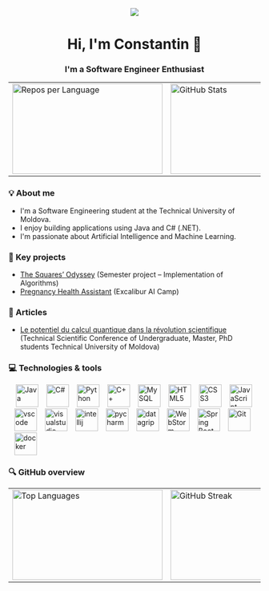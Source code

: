 <p align="center">
  <img src="https://capsule-render.vercel.app/api?type=waving&color=gradient&text=Hello!&textColor=333333&height=100&section=header&fontSize=40"/>
</p>

<div align="center">
  <span>
    <h1>Hi, I'm Constantin 👋</h1>
    <h3>I'm a Software Engineer Enthusiast</h3>
  </span>
</div>

<table align="center">
  <tr>
    <td>
      <img src="http://github-profile-summary-cards.vercel.app/api/cards/repos-per-language?username=Constantin-Stamate" 
           alt="Repos per Language" height="180" width="300"/>
    </td>
    <td>
      <img src="http://github-profile-summary-cards.vercel.app/api/cards/stats?username=Constantin-Stamate" 
           alt="GitHub Stats" height="180" width="300"/>
    </td>
  </tr>
</table>

### 💡 About me

- I'm a Software Engineering student at the Technical University of Moldova.
- I enjoy building applications using Java and C# (.NET).
- I'm passionate about Artificial Intelligence and Machine Learning.

### 💼 Key projects

- <a href="https://github.com/Constantin-Stamate/TheSquaresOdyssey">The Squares’ Odyssey</a> (Semester project – Implementation of Algorithms)
- <a href="https://github.com/Constantin-Stamate/PregnancyHealthAssistant">Pregnancy Health Assistant</a> (Excalibur AI Camp)

### 📑 Articles

- <a href="https://drive.google.com/file/d/1_412fyfyVytqgD0meDupaqBw8yB4iOPn/view?usp=drive_link">Le potentiel du calcul quantique dans la révolution scientifique</a> (Technical Scientific Conference of Undergraduate, Master, PhD students
Technical University of Moldova)

### 💻 Technologies & tools

<p align="left">
    <img src="https://cdn.jsdelivr.net/gh/devicons/devicon/icons/java/java-original.svg"
      alt="Java" width="45" height="45" style="margin-left: 15px;"/>
    <img src="https://cdn.jsdelivr.net/gh/devicons/devicon/icons/csharp/csharp-original.svg"
      alt="C#" width="45" height="45" style="margin-left: 12px;"/>
    <img src="https://cdn.jsdelivr.net/gh/devicons/devicon/icons/python/python-original.svg"
      alt="Python" width="45" height="45" style="margin-left: 12px;"/>
    <img src="https://cdn.jsdelivr.net/gh/devicons/devicon/icons/cplusplus/cplusplus-original.svg"
      alt="C++" width="45" height="45" style="margin-left: 12px;"/>
    <img src="https://cdn.jsdelivr.net/gh/devicons/devicon/icons/mysql/mysql-original.svg" 
      alt="MySQL" width="45" height="45" style="margin-left: 12px;"/>
    <img src="https://cdn.jsdelivr.net/gh/devicons/devicon/icons/html5/html5-original.svg"
      alt="HTML5" width="45" height="45" style="margin-left: 12px;"/>
    <img src="https://cdn.jsdelivr.net/gh/devicons/devicon/icons/css3/css3-original.svg"
      alt="CSS3" width="45" height="45" style="margin-left: 12px;"/>
    <img src="https://cdn.jsdelivr.net/gh/devicons/devicon/icons/javascript/javascript-original.svg"
      alt="JavaScript" width="45" height="45" style="margin-left: 12px;"/>
    <img src="https://cdn.jsdelivr.net/gh/devicons/devicon/icons/vscode/vscode-original.svg"
      alt="vscode" width="45" height="45" style="margin-left: 12px;"/>
    <img src="https://cdn.jsdelivr.net/gh/devicons/devicon/icons/visualstudio/visualstudio-plain.svg"
      alt="visualstudio" width="45" height="45" style="margin-left: 12px;"/>
    <img src="https://cdn.jsdelivr.net/gh/devicons/devicon/icons/intellij/intellij-original.svg"
      alt="intellij" width="45" height="45" style="margin-left: 12px;"/>
    <img src="https://cdn.jsdelivr.net/gh/devicons/devicon/icons/pycharm/pycharm-original.svg"
      alt="pycharm" width="45" height="45" style="margin-left: 12px;"/>
    <img src="https://resources.jetbrains.com/storage/products/datagrip/img/meta/datagrip_logo_300x300.png"
      alt="datagrip" width="45" height="45" style="margin-left: 12px;"/>
    <img src="https://resources.jetbrains.com/storage/products/webstorm/img/meta/webstorm_logo_300x300.png"
      alt="WebStorm" width="45" height="45" style="margin-left: 12px;"/>
    <img src="https://cdn.jsdelivr.net/gh/devicons/devicon/icons/spring/spring-original.svg"
      alt="Spring Boot" width="45" height="45" style="margin-left: 12px;"/>
    <img src="https://cdn.jsdelivr.net/gh/devicons/devicon/icons/git/git-original.svg"
      alt="Git" width="45" height="45" style="margin-left: 12px;"/>
    <img src="https://cdn.jsdelivr.net/gh/devicons/devicon/icons/docker/docker-original.svg"
      alt="docker" width="45" height="45" style="margin-left: 12px;"/>
</p>

### 🔍 GitHub overview

<table align="center">
  <tr>
    <td>
      <img src="https://github-readme-stats.vercel.app/api/top-langs?username=Constantin-Stamate&show_icons=true&locale=en&layout=compact" 
           alt="Top Languages" height="180" width="300"/>
    </td>
    <td>
      <img src="https://github-readme-streak-stats.herokuapp.com/?user=Constantin-Stamate&" 
           alt="GitHub Streak" height="180" width="420"/>
    </td>
  </tr>
</table>